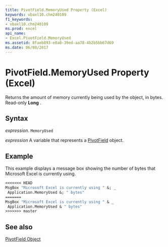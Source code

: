 ```yaml
---
title: PivotField.MemoryUsed Property (Excel)
keywords: vbaxl10.chm240109
f1_keywords:
- vbaxl10.chm240109
ms.prod: excel
api_name:
- Excel.PivotField.MemoryUsed
ms.assetid: 8faeb893-e0a0-39ed-aa78-4b2b5bb67d69
ms.date: 06/08/2017
---
```



# PivotField.MemoryUsed Property (Excel)

Returns the amount of memory currently being used by the object, in bytes. Read-only  **Long** .


## Syntax

 _expression_. `MemoryUsed`

 _expression_ A variable that represents a [PivotField](./Excel.PivotField.md) object.


## Example

This example displays a message box showing the number of bytes that Microsoft Excel is currently using.


```vb
<<<<<<< HEAD
MsgBox "Microsoft Excel is currently using " &; _ 
 Application.MemoryUsed &; " bytes"
=======
MsgBox "Microsoft Excel is currently using " & _ 
 Application.MemoryUsed & " bytes"
>>>>>>> master
```


## See also


[PivotField Object](Excel.PivotField.md)

